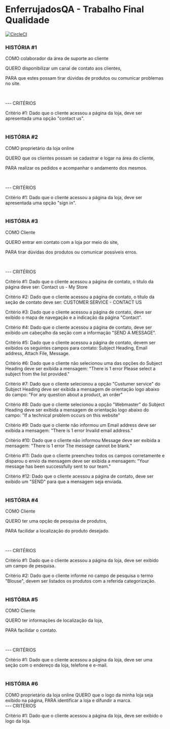 # EnferrujadosQA - Trabalho Final Qualidade

[![CircleCI](https://circleci.com/gh/tasima-uniritter/EnferrujadosQA.svg?style=svg)](https://circleci.com/gh/tasima-uniritter/EnferrujadosQA)

### HISTÓRIA #1

COMO colaborador da área de suporte ao cliente </p>
QUERO disponibilizar um canal de contato aos clientes,</p>
PARA que estes possam tirar dúvidas de produtos ou comunicar problemas no site.</p>
</br>

--- CRITÉRIOS

Critério #1: Dado que o cliente acessou a página da loja, deve ser apresentada uma opção "contact us".
</br>
</br>

### HISTÓRIA #2

COMO proprietário da loja online </p>
QUERO que os clientes possam se cadastrar e logar na área do cliente,</p>
PARA realizar os pedidos e acompanhar o andamento dos mesmos.</p>
</br>

--- CRITÉRIOS

Critério #1: Dado que o cliente acessou a página da loja, deve ser apresentada uma opção "sign in".
</br>
</br>

### HISTÓRIA #3

COMO Cliente </p>
QUERO entrar em contato com a loja por meio do site,</p>
PARA tirar dúvidas dos produtos ou comunicar possíveis erros.</p>
</br>

--- CRITÉRIOS

Critério #1: Dado que o cliente acessou a página de contato, o título da página deve ser: Contact us - My Store

Critério #2: Dado que o cliente acessou a página de contato, o título da seção de contato deve ser: CUSTOMER SERVICE - CONTACT US

Critério #3: Dado que o cliente acessou a página de contato, deve ser exibido o mapa de navegação e a indicação da página "Contact".

Critério #4: Dado que o cliente acessou a página de contato, deve ser exibido um cabeçalho da seção com a informação "SEND A MESSAGE".

Critério #5: Dado que o cliente acessou a página de contato, devem ser exibidos os seguintes campos para contato: Subject Heading, Email address, Attach File, Message.

Critério #6: Dado que o cliente não selecionou uma das opções do Subject Heading deve ser exibida a mensagem: 
	"There is 1 error Please select a subject from the list provided."

Critério #7: Dado que o cliente selecionou a opção "Custumer service" do Subject Heading deve ser exibida a mensagem de orientação logo abaixo do campo: 
	"For any question about a product, an order"

Critério #8: Dado que o cliente selecionou a opção "Webmaster" do Subject Heading deve ser exibida a mensagem de orientação logo abaixo do campo: 
	"If a technical problem occurs on this website"

Critério #9: Dado que o cliente não informou um Email address deve ser exibida a mensagem: 
	"There is 1 error Invalid email address."

Critério #10: Dado que o cliente não informou Message deve ser exibida a mensagem: 
	"There is 1 error The message cannot be blank."

Critério #11: Dado que o cliente preencheu todos os campos corretamente e disparou o envio da mensagem deve ser exibida a mensagem:
	"Your message has been successfully sent to our team."

Critério #12: Dado que o cliente acessou a página de contato, deve ser exibido um "SEND" para que a mensagem seja enviada.
</br>
</br>

### HISTÓRIA #4

COMO Cliente </p>
QUERO ter uma opção de pesquisa de produtos,</p>
PARA facilidar a localização do produto desejado.</p>
</br>

--- CRITÉRIOS

Critério #1: Dado que o cliente acessou a página da loja, deve ser exibido um campo de pesquisa.

Critério #2: Dado que o cliente informe no campo de pesquisa o termo "Blouse", devem ser listados os produtos com a referida categorização.
</br>
</br>

### HISTÓRIA #5

COMO Cliente </p>
QUERO ter informações de localização da loja,</p>
PARA facilidar o contato.</p>
</br>

--- CRITÉRIOS

Critério #1: Dado que o cliente acessou a página da loja, deve ser uma seção com o endereço da loja, telefone e e-mail.
</br>
</br>

### HISTÓRIA #6
COMO proprietário da loja online
QUERO que o logo da minha loja seja exibido na página,
PARA identificar a loja e difundir a marca.
</br>
--- CRITÉRIOS

Critério #1: Dado que o cliente acessou a página da loja, deve ser exibido o logo da loja.

